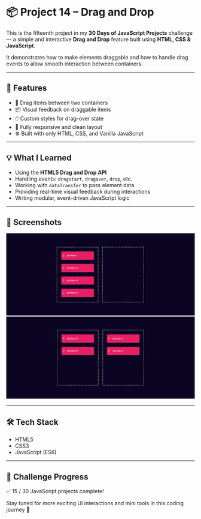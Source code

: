 # 📦 Project 14 – Drag and Drop

This is the fifteenth project in my **30 Days of JavaScript Projects** challenge — a simple and interactive **Drag and Drop** feature built using **HTML, CSS & JavaScript**.

It demonstrates how to make elements draggable and how to handle drag events to allow smooth interaction between containers.

---

## 🚀 Features

- 🎯 Drag items between two containers
- 📦 Visual feedback on draggable items
- 🖱️ Custom styles for drag-over state
- 📱 Fully responsive and clean layout
- ⚙️ Built with only HTML, CSS, and Vanilla JavaScript

---

## 💡 What I Learned

- Using the **HTML5 Drag and Drop API**
- Handling events: `dragstart`, `dragover`, `drop`, etc.
- Working with `dataTransfer` to pass element data
- Providing real-time visual feedback during interactions
- Writing modular, event-driven JavaScript logic

---

## 📸 Screenshots

![Drag and Drop Screenshot](./assets/ss1.jpg)
![Drag and Drop Screenshot](./assets/ss2.jpg)

---

## 🛠️ Tech Stack

- HTML5
- CSS3
- JavaScript (ES6)

---

## 📅 Challenge Progress

✅ 15 / 30 JavaScript projects complete!

Stay tuned for more exciting UI interactions and mini tools in this coding journey 🚀
